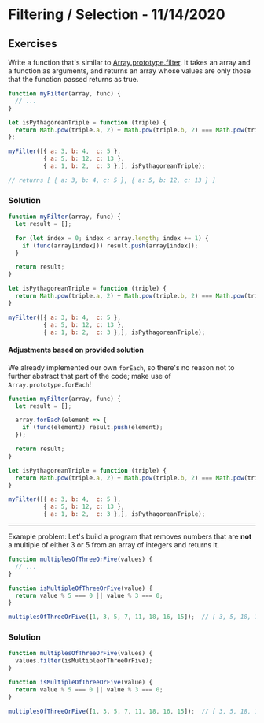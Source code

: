 
# Filtering / Selection - 11/14/2020

## Exercises

Write a function that's similar to [Array.prototype.filter](https://developer.mozilla.org/en-US/docs/Web/JavaScript/Reference/Global_Objects/Array/filter). It takes an array and a function as arguments, and returns an array whose values are only those that the function passed returns as true.

```javascript
function myFilter(array, func) {
  // ...
}

let isPythagoreanTriple = function (triple) {
  return Math.pow(triple.a, 2) + Math.pow(triple.b, 2) === Math.pow(triple.c, 2);
};

myFilter([{ a: 3, b: 4,  c: 5 },
          { a: 5, b: 12, c: 13 },
          { a: 1, b: 2,  c: 3 },], isPythagoreanTriple);

// returns [ { a: 3, b: 4, c: 5 }, { a: 5, b: 12, c: 13 } ]
```

### Solution

```javascript
function myFilter(array, func) {
  let result = [];

  for (let index = 0; index < array.length; index += 1) {
    if (func(array[index])) result.push(array[index]);
  }

  return result;
}

let isPythagoreanTriple = function (triple) {
  return Math.pow(triple.a, 2) + Math.pow(triple.b, 2) === Math.pow(triple.c, 2);
}

myFilter([{ a: 3, b: 4,  c: 5 },
          { a: 5, b: 12, c: 13 },
          { a: 1, b: 2,  c: 3 },], isPythagoreanTriple);
```

#### Adjustments based on provided solution

We already implemented our own `forEach`, so there's no reason not to further abstract that part of the code; make use of `Array.prototype.forEach`!

```javascript
function myFilter(array, func) {
  let result = [];

  array.forEach(element => {
    if (func(element)) result.push(element);
  });

  return result;
}

let isPythagoreanTriple = function (triple) {
  return Math.pow(triple.a, 2) + Math.pow(triple.b, 2) === Math.pow(triple.c, 2);
}

myFilter([{ a: 3, b: 4,  c: 5 },
          { a: 5, b: 12, c: 13 },
          { a: 1, b: 2,  c: 3 },], isPythagoreanTriple);
```

---

Example problem: Let's build a program that removes numbers that are **not** a multiple of either 3 or 5 from an array of integers and returns it.

```javascript
function multiplesOfThreeOrFive(values) {
  // ...
}

function isMultipleOfThreeOrFive(value) {
  return value % 5 === 0 || value % 3 === 0;
}

multiplesOfThreeOrFive([1, 3, 5, 7, 11, 18, 16, 15]);  // [ 3, 5, 18, 15 ]
```

### Solution

```javascript
function multiplesOfThreeOrFive(values) {
  values.filter(isMultipleofThreeOrFive);
}

function isMultipleOfThreeOrFive(value) {
  return value % 5 === 0 || value % 3 === 0;
}

multiplesOfThreeOrFive([1, 3, 5, 7, 11, 18, 16, 15]);  // [ 3, 5, 18, 15 ]
```
